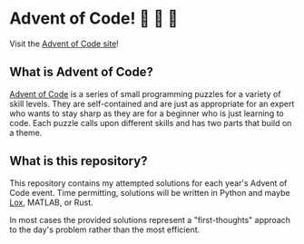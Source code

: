 # Advent of Code! :santa: :santa: :santa:
Visit the [Advent of Code site][1]!

## What is Advent of Code?
[Advent of Code][1] is a series of small programming puzzles for a variety of skill levels. They are self-contained and are just as appropriate for an expert who wants to stay sharp as they are for a beginner who is just learning to code. Each puzzle calls upon different skills and has two parts that build on a theme.

## What is this repository?
This repository contains my attempted solutions for each year's Advent of Code event. Time permitting, solutions will be written in Python and maybe [Lox](https://github.com/sco1/pylox), MATLAB, or Rust.

In most cases the provided solutions represent a "first-thoughts" approach to the day's problem rather than the most efficient.


[1]: https://adventofcode.com/
